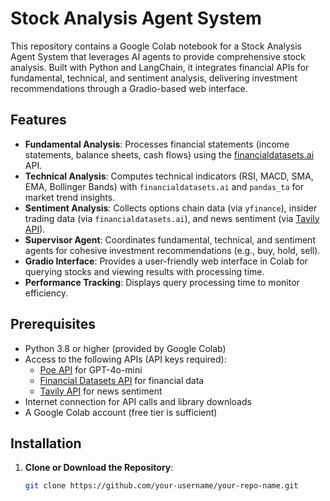 # Stock Analysis Agent System

This repository contains a Google Colab notebook for a Stock Analysis Agent System that leverages AI agents to provide comprehensive stock analysis. Built with Python and LangChain, it integrates financial APIs for fundamental, technical, and sentiment analysis, delivering investment recommendations through a Gradio-based web interface.

## Features

- **Fundamental Analysis**: Processes financial statements (income statements, balance sheets, cash flows) using the [financialdatasets.ai](https://financialdatasets.ai) API.
- **Technical Analysis**: Computes technical indicators (RSI, MACD, SMA, EMA, Bollinger Bands) with `financialdatasets.ai` and `pandas_ta` for market trend insights.
- **Sentiment Analysis**: Collects options chain data (via `yfinance`), insider trading data (via `financialdatasets.ai`), and news sentiment (via [Tavily API](https://tavily.com)).
- **Supervisor Agent**: Coordinates fundamental, technical, and sentiment agents for cohesive investment recommendations (e.g., buy, hold, sell).
- **Gradio Interface**: Provides a user-friendly web interface in Colab for querying stocks and viewing results with processing time.
- **Performance Tracking**: Displays query processing time to monitor efficiency.

## Prerequisites

- Python 3.8 or higher (provided by Google Colab)
- Access to the following APIs (API keys required):
  - [Poe API](https://poe.com) for GPT-4o-mini
  - [Financial Datasets API](https://financialdatasets.ai) for financial data
  - [Tavily API](https://tavily.com) for news sentiment
- Internet connection for API calls and library downloads
- A Google Colab account (free tier is sufficient)

## Installation

1. **Clone or Download the Repository**:
   ```bash
   git clone https://github.com/your-username/your-repo-name.git
